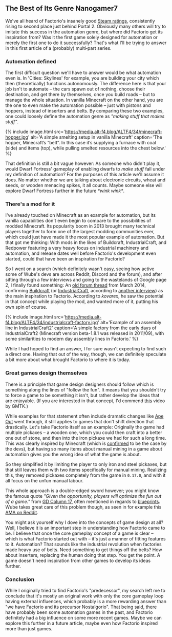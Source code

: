 ## The Best of Its Genre <author>Nanogamer7</author>

We've all heard of Factorio's insanely good [Steam ratings](https://steamdb.info/stats/gameratings/), consistently rising to second place just behind Portal 2. Obviously many others will try to imitate this success in the automation genre, but where did Factorio get its inspiration from? Was it the first game solely designed for automation or merely the first one to do it successfully? That's what I'll be trying to answer in this first article of a (probably) multi‐part series.

### Automation defined

The first difficult question we'll have to answer would be what automation even is. In 'Cities: Skylines' for example, you are building your city which then (theoretically) functions autonomously. The difference here is that your job isn't to automate – the cars spawn out of nothing, choose their destination, and get there by themselves, once you build roads – but to manage the whole situation. In vanilla Minecraft on the other hand, you are the one to even make the automation possible – just with pistons and hoppers, instead of inserters and belts. By comparing these two examples, one could loosely define the automation genre as *"making stuff that makes stuff"*.

{% include image.html src='https://media.alt-f4.blog/ALTF4/34/minecraft-hopper.jpg' alt='A simple smelting setup in vanilla Minecraft' caption='The hopper, Minecraft’s “belt”. In this case it’s supplying a furnace with coal (side) and items (top), while pulling smelted resources into the chest below.' %}

That definition is still a bit vague however: As someone who didn't play it, would Dwarf Fortress' gameplay of enabling dwarfs to *make stuff* fall under my definition of automation? For the purposes of this article we'll assume it does. No matter whether we are talking about electronic circuits, wheat and seeds, or wooden menacing spikes, it all counts. Maybe someone else will explore Dwarf Fortress further in the future *\*wink wink\**.

### There's a mod for it

I've already touched on Minecraft as an example for automation, but its vanilla capabilities don't even begin to compare to the possibilities of modded Minecraft. Its popularity boom in 2013 brought many technical players together to form one of the largest modding communities ever, which could just have made it the most popular example of automation. But that got me thinking: With mods in the likes of Buildcraft, IndustrialCraft, and Redpower featuring a very heavy focus on industrial machinery and automation, and release dates well before Factorio's development even started, could that have been an inspiration for Factorio?

So I went on a search (which definitely wasn't easy, seeing how active some of Wube's devs are across Reddit, Discord and the forum), and after sifting through a few interviews and going to the wastelands of Google page 2, I finally found something: An [old forum thread](https://forums.factorio.com/viewtopic.php?f=5&t=3026) from March 2014, confirming [Buildcraft](https://sourceforge.net/projects/buildcraft/) (or [IndustrialCraft](https://www.industrial-craft.net/), according to [another interview](https://youtu.be/zdttvM3dwPk?t=77)) as the main inspiration to Factorio. According to *kovarex*, he saw the potential in that concept while playing the mod, and wanted more of it, putting his own spin of course.

{% include image.html src='https://media.alt-f4.blog/ALTF4/34/industrialcraft-factory.jpg' alt='Example of an assembly line in IndustrialCraft2' caption='A simple factory from the early days of IndustrialCraft2 (Minecraft version beta-1.8.1 was released in 2011/09), with some similarities to modern day assembly lines in Factorio.' %}

While I had hoped to find an answer, I for sure wasn't expecting to find such a direct one. Having that out of the way, though, we can definitely speculate a bit more about what brought Factorio to where it is today.

### Great games design themselves

There is a principle that game design designers should follow which is something along the lines of "follow the fun". It means that you shouldn't try to force a game to be something it isn't, but rather develop the ideas that are enjoyable. (If you are interested in that concept, I'd commend [this](https://youtu.be/kMDe7_YwVKI) video by GMTK.)

While examples for that statement often include dramatic changes like [Ape Out](https://en.wikipedia.org/wiki/Ape_Out) went through, it still applies to games that don't shift direction that drastically. Let's take Factorio itself as an example: Originally the game had multiple pickaxes – a wooden one, which you could then craft into a better one out of stone, and then into the iron pickaxe we had for such a long time. This was clearly inspired by Minecraft (which is [confirmed](https://www.factorio.com/blog/post/fff-266) to be the case by the devs), but having so many items about manual mining in a game about automation gives you the wrong idea of what the game is about.

So they simplified it by limiting the player to only iron and steel pickaxes, but that still leaves them with two items specifically for manual mining. Realizing this, they removed pickaxes completely from the game in `0.17.0`, and with it all focus on the unfun manual labour.

This whole approach is a double-edged sword however; you might know the famous quote *"Given the opportunity, players will optimize the fun out of a game."* from [GD Column 17](https://www.designer-notes.com/?p=369), often mentioned in regards to [blueprints](https://alt-f4.blog/ALTF4-22/). Wube takes great care of this problem though, as seen in for example this [AMA on Reddit](https://www.reddit.com/r/factorio/comments/in5d3i/developer_technicaloriented_ama/g45ay4e/).

You might ask yourself why I dove into the concepts of game design at all? Well, I believe it is an important step in understanding how Factorio came to be. I believe that once the core gameplay concept of a game is clear – which is what Factorio started out with – it's just a manner of fitting features to it. Automation? That sounds like the industrial revolution when factories made heavy use of belts. Need something to get things off the belts? How about inserters, replacing the human doing that step. You get the point. A game doesn't need inspiration from other games to develop its ideas further.

### Conclusion

While I originally tried to find Factorio's "predecessor", my search left me to conclude that it's mostly an original work with only the core gameplay loop having external influences, which probably is a more rewarding answer than "we have Factorio and its precursor Nostalgorio". That being said, there have probably been some automation games in the past, and Factorio definitely had a big influence on some more recent games. Maybe we can explore this further in a future article, maybe even how Factorio inspired more than just games.
